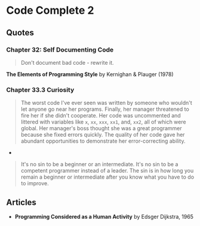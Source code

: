 # Code Complete 2

## Quotes

### Chapter 32: Self Documenting Code

> Don't document bad code - rewrite it.

**The Elements of Programming Style** by Kernighan & Plauger (1978)

### Chapter 33.3 Curiosity

> The worst code I've ever seen was written by someone who wouldn't let anyone go near her programs. Finally, her manager threatened to fire her if she didn't cooperate. Her code was uncommented and littered with variables like `x`, `xx`, `xxx`, `xx1`, and, `xx2`, all of which were global. Her manager's boss thought she was a great programmer because she fixed errors quickly. The quality of her code gave her abundant opportunities to demonstrate her error-correcting ability.

-

> It's no sin to be a beginner or an intermediate. It's no sin to be a competent programmer instead of a leader. The sin is in how long you remain a beginner or intermediate after you know what you have to do to improve.

## Articles

* **Programming Considered as a Human Activity** by Edsger Dijkstra, 1965
